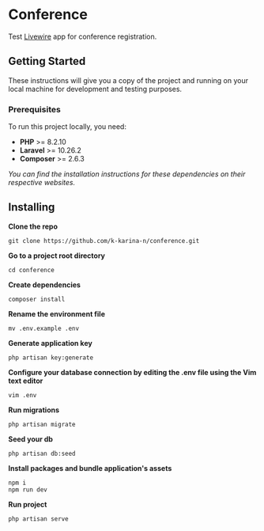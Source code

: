# Conference

Test [Livewire](https://laravel-livewire.com/) app for conference registration.

## Getting Started
These instructions will give you a copy of the project and running on your local machine for development and testing purposes. 

### Prerequisites
To run this project locally, you need:

- **PHP** >= 8.2.10
- **Laravel** >= 10.26.2
- **Composer** >= 2.6.3

*You can find the installation instructions for these dependencies on their respective websites.*

## Installing
**Clone the repo**
```
git clone https://github.com/k-karina-n/conference.git
```

**Go to a project root directory**
```
cd conference
```

**Create dependencies**
```
composer install
```

**Rename the environment file** 
```
mv .env.example .env 
```

**Generate application key**
```
php artisan key:generate
```

**Configure your database connection by editing the .env file using the Vim text editor** 
```
vim .env
```

**Run migrations** 
```
php artisan migrate
```

**Seed your db** 
```
php artisan db:seed
```

**Install packages and bundle application's assets**
```
npm i
npm run dev
```

**Run project**
```
php artisan serve
```
